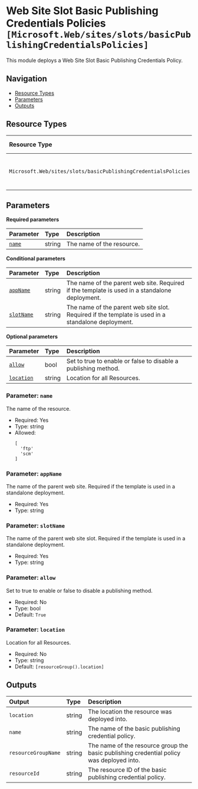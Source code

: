 # Web Site Slot Basic Publishing Credentials Policies `[Microsoft.Web/sites/slots/basicPublishingCredentialsPolicies]`

This module deploys a Web Site Slot Basic Publishing Credentials Policy.

## Navigation

- [Resource Types](#Resource-Types)
- [Parameters](#Parameters)
- [Outputs](#Outputs)

## Resource Types

| Resource Type | API Version | References |
| :-- | :-- | :-- |
| `Microsoft.Web/sites/slots/basicPublishingCredentialsPolicies` | 2024-04-01 | <ul style="padding-left: 0px;"><li>[AzAdvertizer](https://www.azadvertizer.net/azresourcetypes/microsoft.web_sites_slots_basicpublishingcredentialspolicies.html)</li><li>[Template reference](https://learn.microsoft.com/en-us/azure/templates/Microsoft.Web/2024-04-01/sites/slots/basicPublishingCredentialsPolicies)</li></ul> |

## Parameters

**Required parameters**

| Parameter | Type | Description |
| :-- | :-- | :-- |
| [`name`](#parameter-name) | string | The name of the resource. |

**Conditional parameters**

| Parameter | Type | Description |
| :-- | :-- | :-- |
| [`appName`](#parameter-appname) | string | The name of the parent web site. Required if the template is used in a standalone deployment. |
| [`slotName`](#parameter-slotname) | string | The name of the parent web site slot. Required if the template is used in a standalone deployment. |

**Optional parameters**

| Parameter | Type | Description |
| :-- | :-- | :-- |
| [`allow`](#parameter-allow) | bool | Set to true to enable or false to disable a publishing method. |
| [`location`](#parameter-location) | string | Location for all Resources. |

### Parameter: `name`

The name of the resource.

- Required: Yes
- Type: string
- Allowed:
  ```Bicep
  [
    'ftp'
    'scm'
  ]
  ```

### Parameter: `appName`

The name of the parent web site. Required if the template is used in a standalone deployment.

- Required: Yes
- Type: string

### Parameter: `slotName`

The name of the parent web site slot. Required if the template is used in a standalone deployment.

- Required: Yes
- Type: string

### Parameter: `allow`

Set to true to enable or false to disable a publishing method.

- Required: No
- Type: bool
- Default: `True`

### Parameter: `location`

Location for all Resources.

- Required: No
- Type: string
- Default: `[resourceGroup().location]`

## Outputs

| Output | Type | Description |
| :-- | :-- | :-- |
| `location` | string | The location the resource was deployed into. |
| `name` | string | The name of the basic publishing credential policy. |
| `resourceGroupName` | string | The name of the resource group the basic publishing credential policy was deployed into. |
| `resourceId` | string | The resource ID of the basic publishing credential policy. |
